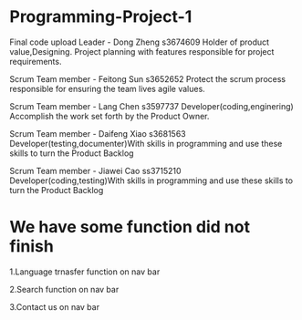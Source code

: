 # Programming-Project-1
Final code upload
Leader - Dong Zheng
s3674609 Holder of product value,Designing. Project planning with features responsible for project requirements. 

Scrum Team member - Feitong Sun
s3652652 Protect the scrum process responsible for ensuring the team lives agile values.

Scrum Team member - Lang Chen
s3597737 Developer(coding,enginering) Accomplish the work set forth by the Product Owner.

Scrum Team member - Daifeng Xiao
s3681563 Developer(testing,documenter)With skills in programming and use these skills to turn the Product Backlog

Scrum Team member - Jiawei Cao
ss3715210 Developer(coding,testing)With skills in programming and use these skills to turn the Product Backlog


# We have some function did not finish 
 1.Language trnasfer function on nav bar
 
 2.Search function on nav bar
 
 3.Contact us on nav bar 
 
